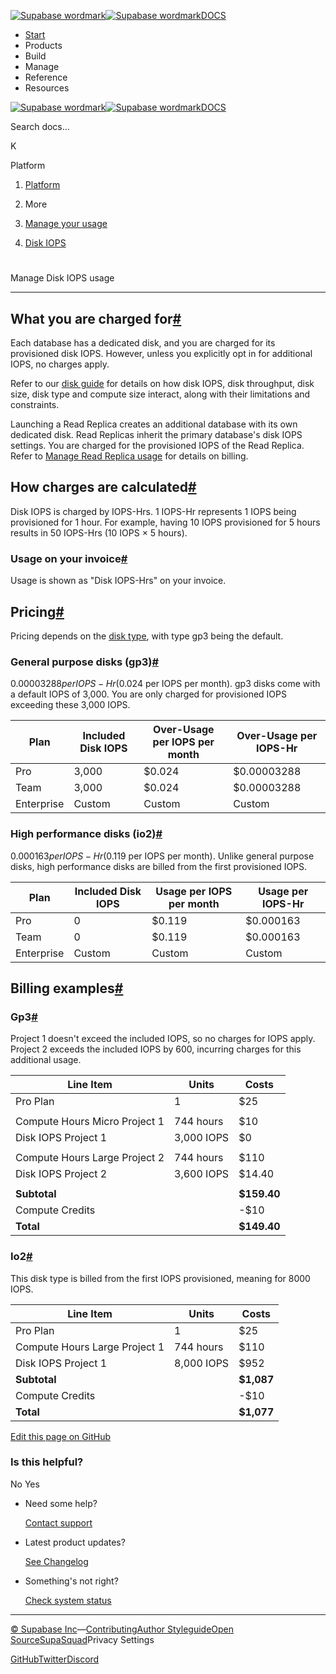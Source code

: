 [![Supabase wordmark](https://supabase.com/docs/_next/image?url=%2Fdocs%2Fsupabase-dark.svg&w=256&q=75&dpl=dpl_5BYG5BkQhU19GEfZfhcgAbeGcRQo)![Supabase wordmark](https://supabase.com/docs/_next/image?url=%2Fdocs%2Fsupabase-light.svg&w=256&q=75&dpl=dpl_5BYG5BkQhU19GEfZfhcgAbeGcRQo)DOCS](https://supabase.com/docs)

-   [Start](https://supabase.com/docs/guides/getting-started)
-   Products
-   Build
-   Manage
-   Reference
-   Resources

[![Supabase wordmark](https://supabase.com/docs/_next/image?url=%2Fdocs%2Fsupabase-dark.svg&w=256&q=75&dpl=dpl_5BYG5BkQhU19GEfZfhcgAbeGcRQo)![Supabase wordmark](https://supabase.com/docs/_next/image?url=%2Fdocs%2Fsupabase-light.svg&w=256&q=75&dpl=dpl_5BYG5BkQhU19GEfZfhcgAbeGcRQo)DOCS](https://supabase.com/docs)

Search docs...

K

Platform

1.  [Platform](https://supabase.com/docs/guides/platform)

3.  More

5.  [Manage your usage](https://supabase.com/docs/guides/platform/manage-your-usage)

7.  [Disk IOPS](https://supabase.com/docs/guides/platform/manage-your-usage/disk-iops)

# 

Manage Disk IOPS usage

* * *

## What you are charged for[#](#what-you-are-charged-for)

Each database has a dedicated disk, and you are charged for its provisioned disk IOPS. However, unless you explicitly opt in for additional IOPS, no charges apply.

Refer to our [disk guide](https://supabase.com/docs/guides/platform/compute-and-disk#disk) for details on how disk IOPS, disk throughput, disk size, disk type and compute size interact, along with their limitations and constraints.

Launching a Read Replica creates an additional database with its own dedicated disk. Read Replicas inherit the primary database's disk IOPS settings. You are charged for the provisioned IOPS of the Read Replica. Refer to [Manage Read Replica usage](https://supabase.com/docs/guides/platform/manage-your-usage/read-replicas) for details on billing.

## How charges are calculated[#](#how-charges-are-calculated)

Disk IOPS is charged by IOPS-Hrs. 1 IOPS-Hr represents 1 IOPS being provisioned for 1 hour. For example, having 10 IOPS provisioned for 5 hours results in 50 IOPS-Hrs (10 IOPS × 5 hours).

### Usage on your invoice[#](#usage-on-your-invoice)

Usage is shown as "Disk IOPS-Hrs" on your invoice.

## Pricing[#](#pricing)

Pricing depends on the [disk type](https://supabase.com/docs/guides/platform/compute-and-disk#disk-types), with type gp3 being the default.

### General purpose disks (gp3)[#](#general-purpose-disks-gp3)

$0.00003288 per IOPS-Hr ($0.024 per IOPS per month). gp3 disks come with a default IOPS of 3,000. You are only charged for provisioned IOPS exceeding these 3,000 IOPS.

| Plan | Included Disk IOPS | Over-Usage per IOPS per month | Over-Usage per IOPS-Hr |
| --- | --- | --- | --- |
| Pro | 3,000 | $0.024 | $0.00003288 |
| Team | 3,000 | $0.024 | $0.00003288 |
| Enterprise | Custom | Custom | Custom |

### High performance disks (io2)[#](#high-performance-disks-io2)

$0.000163 per IOPS-Hr ($0.119 per IOPS per month). Unlike general purpose disks, high performance disks are billed from the first provisioned IOPS.

| Plan | Included Disk IOPS | Usage per IOPS per month | Usage per IOPS-Hr |
| --- | --- | --- | --- |
| Pro | 0 | $0.119 | $0.000163 |
| Team | 0 | $0.119 | $0.000163 |
| Enterprise | Custom | Custom | Custom |

## Billing examples[#](#billing-examples)

### Gp3[#](#gp3)

Project 1 doesn't exceed the included IOPS, so no charges for IOPS apply. Project 2 exceeds the included IOPS by 600, incurring charges for this additional usage.

| Line Item | Units | Costs |
| --- | --- | --- |
| Pro Plan | 1 | $25 |
|  |  |  |
| Compute Hours Micro Project 1 | 744 hours | $10 |
| Disk IOPS Project 1 | 3,000 IOPS | $0 |
|  |  |  |
| Compute Hours Large Project 2 | 744 hours | $110 |
| Disk IOPS Project 2 | 3,600 IOPS | $14.40 |
|  |  |  |
| **Subtotal** |  | **$159.40** |
| Compute Credits |  | \-$10 |
| **Total** |  | **$149.40** |

### Io2[#](#io2)

This disk type is billed from the first IOPS provisioned, meaning for 8000 IOPS.

| Line Item | Units | Costs |
| --- | --- | --- |
| Pro Plan | 1 | $25 |
| Compute Hours Large Project 1 | 744 hours | $110 |
| Disk IOPS Project 1 | 8,000 IOPS | $952 |
| **Subtotal** |  | **$1,087** |
| Compute Credits |  | \-$10 |
| **Total** |  | **$1,077** |

[Edit this page on GitHub](https://github.com/supabase/supabase/blob/master/apps/docs/content/guides/platform/manage-your-usage/disk-iops.mdx)

### Is this helpful?

No Yes

-   Need some help?
    
    [Contact support](https://supabase.com/support)
-   Latest product updates?
    
    [See Changelog](https://supabase.com/changelog)
-   Something's not right?
    
    [Check system status](https://status.supabase.com/)

* * *

[© Supabase Inc](https://supabase.com/)—[Contributing](https://github.com/supabase/supabase/blob/master/apps/docs/DEVELOPERS.md)[Author Styleguide](https://github.com/supabase/supabase/blob/master/apps/docs/CONTRIBUTING.md)[Open Source](https://supabase.com/open-source)[SupaSquad](https://supabase.com/supasquad)Privacy Settings

[GitHub](https://github.com/supabase/supabase)[Twitter](https://twitter.com/supabase)[Discord](https://discord.supabase.com/)